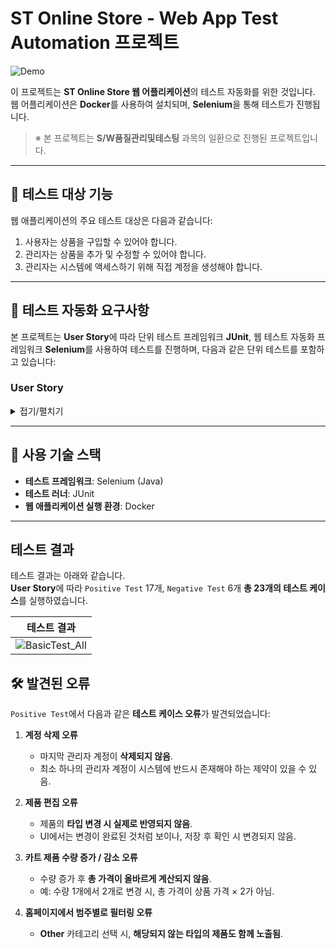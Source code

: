 # ST Online Store - Web App Test Automation 프로젝트

![Demo](https://github.com/user-attachments/assets/509c3226-4fa2-4c60-a1fd-540fca1b418a)

이 프로젝트는 **ST Online Store 웹 어플리케이션**의 테스트 자동화를 위한 것입니다.</br> 
웹 어플리케이션은 **Docker**를 사용하여 설치되며, **Selenium**을 통해 테스트가 진행됩니다.

> ※ 본 프로젝트는 **S/W품질관리및테스팅** 과목의 일환으로 진행된 프로젝트입니다.

---

## 📌 테스트 대상 기능

웹 애플리케이션의 주요 테스트 대상은 다음과 같습니다:
1. 사용자는 상품을 구입할 수 있어야 합니다.
2. 관리자는 상품을 추가 및 수정할 수 있어야 합니다.
3. 관리자는 시스템에 액세스하기 위해 직접 계정을 생성해야 합니다.

---

## 🧪 테스트 자동화 요구사항

본 프로젝트는 **User Story**에 따라 단위 테스트 프레임워크 **JUnit**, 웹 테스트 자동화 프레임워크 **Selenium**를 사용하여 테스트를 진행하며, 다음과 같은 단위 테스트를 포함하고 있습니다:

### User Story
<details>
<summary>접기/펼치기</summary>

#### 🔐 관리자 테스트
- **계정 등록** – 새 관리자 계정을 생성합니다.  
- **로그인** – 관리자 계정으로 시스템에 로그인합니다.  
- **로그아웃** – 로그인된 관리자 계정을 로그아웃합니다.  
- **계정 삭제** – 기존 관리자 계정을 삭제합니다.  
- **제품 추가** – 새로운 제품을 목록에 추가합니다.  
- **제품 편집** – 기존 제품의 정보를 수정합니다.  
- **제품 삭제** – 제품 목록에서 특정 제품을 삭제합니다.  

---

#### 🛒 사용자 테스트

- **제품 카트 추가** – 사용자가 제품을 장바구니에 담습니다.  
- **제품 수량 조정** – 장바구니에서 제품 수량을 증가 또는 감소시킵니다.  
- **장바구니 항목 개별 삭제** – 장바구니에서 특정 제품만 제거합니다.  
- **장바구니 전체 삭제** – 장바구니를 비웁니다.  
- **제품 검색 및 필터링** – 이름 또는 범주로 제품을 검색하고 필터링합니다.  
- **결제 기능** – 장바구니에 담긴 제품을 결제합니다.  
</details>

---

## 🧰 사용 기술 스택

- **테스트 프레임워크**: Selenium (Java)  
- **테스트 러너**: JUnit
- **웹 애플리케이션 실행 환경**: Docker  

---

## 테스트 결과

테스트 결과는 아래와 같습니다.</br>
**User Story**에 따라 `Positive Test` 17개, `Negative Test` 6개 **총 23개의 테스트 케이스**를 실행하였습니다.

|테스트 결과|
|-----|
| ![BasicTest_All](https://github.com/user-attachments/assets/5c3222ef-66f6-4f7b-91b8-ec5267d97cb6) |

## 🛠️ 발견된 오류
`Positive Test`에서 다음과 같은 **테스트 케이스 오류**가 발견되었습니다:

1. **계정 삭제 오류**  
   - 마지막 관리자 계정이 **삭제되지 않음**.  
   - 최소 하나의 관리자 계정이 시스템에 반드시 존재해야 하는 제약이 있을 수 있음.  

2. **제품 편집 오류**  
   - 제품의 **타입 변경 시 실제로 반영되지 않음**.  
   - UI에서는 변경이 완료된 것처럼 보이나, 저장 후 확인 시 변경되지 않음.
  
3. **카트 제품 수량 증가 / 감소 오류**  
   - 수량 증가 후 **총 가격이 올바르게 계산되지 않음**.  
   - 예: 수량 1개에서 2개로 변경 시, 총 가격이 상품 가격 × 2가 아님.

4. **홈페이지에서 범주별로 필터링 오류**  
   - **Other** 카테고리 선택 시, **해당되지 않는 타입의 제품도 함께 노출됨**.
